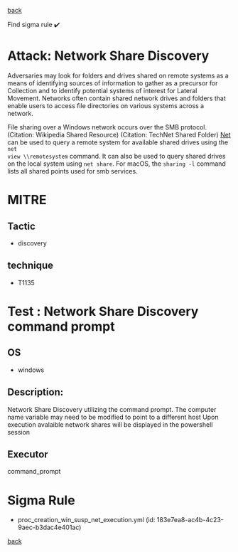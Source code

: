 
[back](../index.md)

Find sigma rule :heavy_check_mark: 

# Attack: Network Share Discovery 

Adversaries may look for folders and drives shared on remote systems as a means of identifying sources of information to gather as a precursor for Collection and to identify potential systems of interest for Lateral Movement. Networks often contain shared network drives and folders that enable users to access file directories on various systems across a network. 

File sharing over a Windows network occurs over the SMB protocol. (Citation: Wikipedia Shared Resource) (Citation: TechNet Shared Folder) [Net](https://attack.mitre.org/software/S0039) can be used to query a remote system for available shared drives using the <code>net view \\\\remotesystem</code> command. It can also be used to query shared drives on the local system using <code>net share</code>. For macOS, the <code>sharing -l</code> command lists all shared points used for smb services.

# MITRE
## Tactic
  - discovery


## technique
  - T1135


# Test : Network Share Discovery command prompt
## OS
  - windows


## Description:
Network Share Discovery utilizing the command prompt. The computer name variable may need to be modified to point to a different host
Upon execution avalaible network shares will be displayed in the powershell session


## Executor
command_prompt

# Sigma Rule
 - proc_creation_win_susp_net_execution.yml (id: 183e7ea8-ac4b-4c23-9aec-b3dac4e401ac)



[back](../index.md)
